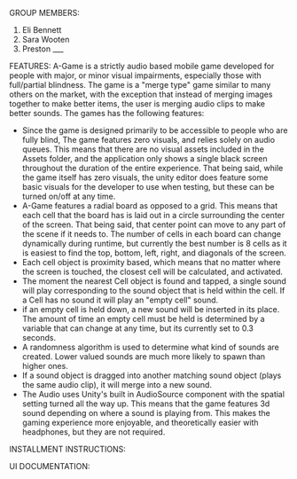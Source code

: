 GROUP MEMBERS:
1) Eli Bennett
2) Sara Wooten
3) Preston ___

FEATURES: 
A-Game is a strictly audio based mobile game developed for people with major, or minor visual impairments, especially those with full/partial blindness. The game is a "merge type" game similar to many others on the market, with the exception that instead of merging images together to make better items, the user is merging audio clips to make better sounds. The games has the following features:
* Since the game is designed primarily to be accessible to people who are fully blind, The game features zero visuals, and relies solely on audio queues. This means that there are no visual assets included in the Assets folder, and the application only shows a single black screen throughout the duration of the entire experience. That being said, while the game itself has zero visuals, the unity editor does feature some basic visuals for the developer to use when testing, but these can be turned on/off at any time.
* A-Game features a radial board as opposed to a grid. This means that each cell that the board has is laid out in a circle surrounding the center of the screen. That being said, that center point can move to any part of the scene if it needs to. The number of cells in each board can change dynamically during runtime, but currently the best number is 8 cells as it is easiest to find the top, bottom, left, right, and diagonals of the screen.
* Each cell object is proximity based, which means that no matter where the screen is touched, the closest cell will be calculated, and activated.
* The moment the nearest Cell object is found and tapped, a single sound will play corresponding to the sound object that is held within the cell. If a Cell has no sound it will play an "empty cell" sound.
* if an empty cell is held down, a new sound will be inserted in its place. The amount of time an empty cell must be held is determined by a variable that can change at any time, but its currently set to 0.3 seconds.
* A randomness algorithm is used to determine what kind of sounds are created. Lower valued sounds are much more likely to spawn than higher ones.
* If a sound object is dragged into another matching sound object (plays the same audio clip), it will merge into a new sound.
* The Audio uses Unity's built in AudioSource component with the spatial setting turned all the way up. This means that the game features 3d sound depending on where a sound is playing from. This makes the gaming experience more enjoyable, and theoretically easier with headphones, but they are not required.

INSTALLMENT INSTRUCTIONS:

UI DOCUMENTATION:
